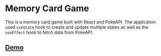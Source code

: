 # Memory Card Game

This is a memory card game built with React and PokeAPI. The application used `useState` hook to create and update multiple states as well as the `useEffect` hook to fetch data from PokeAPI.

## [Demo](https://pokemon-memory-card-donghyunsuh.netlify.app/)
